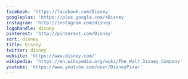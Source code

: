 ```yaml
---
facebook: 'https://facebook.com/Disney'
googleplus: 'https://plus.google.com/+Disney'
instagram: 'http://instagram.com/disney'
logohandle: disney
pinterest: 'http://pinterest.com/Disney'
sort: disney
title: Disney
twitter: disney
website: 'https://www.disney.com/'
wikipedia: 'https://en.wikipedia.org/wiki/The_Walt_Disney_Company'
youtube: 'https://www.youtube.com/user/DisneyPixar'
---
```

